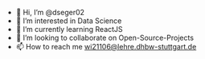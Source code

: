 - 👋 Hi, I’m @dseger02
- 👀 I’m interested in Data Science
- 🌱 I’m currently learning ReactJS
- 💞️ I’m looking to collaborate on Open-Source-Projects
- 📫 How to reach me wi21106@lehre.dhbw-stuttgart.de

<!---
dseger02/dseger02 is a ✨ special ✨ repository because its `README.md` (this file) appears on your GitHub profile.
You can click the Preview link to take a look at your changes.
--->
